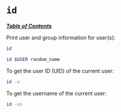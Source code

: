 # `id`

[***Table of Contents***](/README.md)

Print user and group information for user(s):

```bash
id
```

```bash
id $USER random_name
```

To get the user ID (UID) of the current user:

```bash
id -u
```

To get the username of the current user:

```bash
id -un
```
